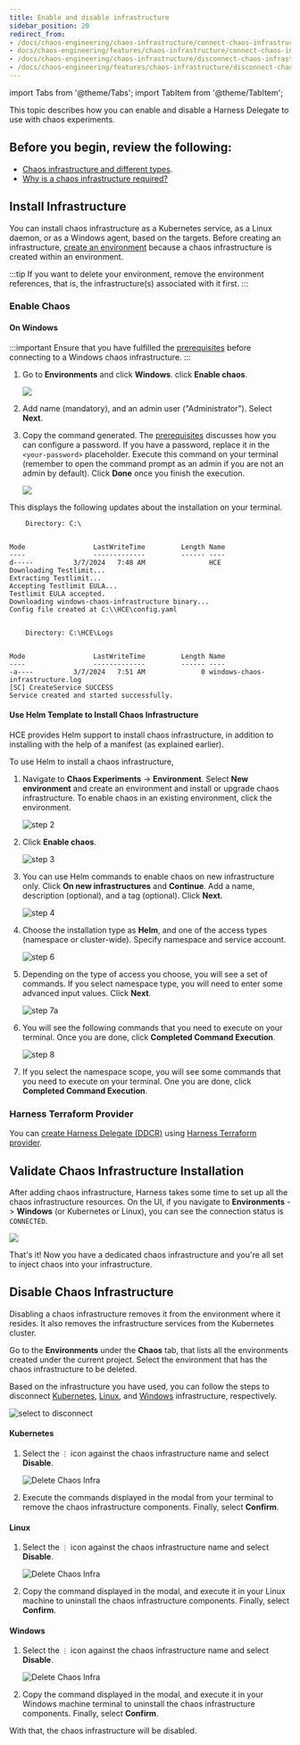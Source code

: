 ```yaml
---
title: Enable and disable infrastructure
sidebar_position: 20
redirect_from:
- /docs/chaos-engineering/chaos-infrastructure/connect-chaos-infrastructures
- docs/chaos-engineering/features/chaos-infrastructure/connect-chaos-infrastructures
- /docs/chaos-engineering/chaos-infrastructure/disconnect-chaos-infrastructure
- /docs/chaos-engineering/features/chaos-infrastructure/disconnect-chaos-infrastructure
---
```

import Tabs from '@theme/Tabs';
import TabItem from '@theme/TabItem';

This topic describes how you can enable and disable a Harness Delegate to use with chaos experiments.

## Before you begin, review the following:

- [Chaos infrastructure and different types](/docs/chaos-engineering/concepts/chaos101#chaos-infrastructure).
- [Why is a chaos infrastructure required?](/docs/chaos-engineering/use-harness-ce/infrastructures/)

## Install Infrastructure

You can install chaos infrastructure as a Kubernetes service, as a Linux daemon, or as a Windows agent, based on the targets. Before creating an infrastructure, [create an environment](/docs/chaos-engineering/use-harness-ce/experiments/create-experiments#create-environment) because a chaos infrastructure is created within an environment.

:::tip
If you want to delete your environment, remove the environment references, that is, the infrastructure(s) associated with it first.
:::

### Enable Chaos

<Tabs>
<TabItem value="Windows">

#### On Windows

:::important
Ensure that you have fulfilled the [prerequisites](/docs/chaos-engineering/use-harness-ce/chaos-faults/windows/prerequisites.md) before connecting to a Windows chaos infrastructure.
:::

1. Go to **Environments** and click **Windows**. click **Enable chaos**.

    ![](./static/enable-disable/connect-1.png)

2. Add name (mandatory), and an admin user ("Administrator"). Select **Next**.

3. Copy the command generated. The [prerequisites](/docs/chaos-engineering/use-harness-ce/chaos-faults/windows/prerequisites.md) discusses how you can configure a password. If you have a password, replace it in the `<your-password>` placeholder. Execute this command on your terminal (remember to open the command prompt as an admin if you are not an admin by default). Click **Done** once you finish the execution.

    ![](./static/enable-disable/copy-command-3.png)

This displays the following updates about the installation on your terminal.

```
    Directory: C:\


Mode                 LastWriteTime         Length Name
----                 -------------         ------ ----
d-----          3/7/2024   7:48 AM                HCE
Downloading Testlimit...
Extracting Testlimit...
Accepting Testlimit EULA...
Testlimit EULA accepted.
Downloading windows-chaos-infrastructure binary...
Config file created at C:\\HCE\config.yaml


    Directory: C:\HCE\Logs


Mode                 LastWriteTime         Length Name
----                 -------------         ------ ----
-a----          3/7/2024   7:51 AM              0 windows-chaos-infrastructure.log
[SC] CreateService SUCCESS
Service created and started successfully.

```
</TabItem>

<TabItem value="Helm template">

#### Use Helm Template to Install Chaos Infrastructure

HCE provides Helm support to install chaos infrastructure, in addition to installing with the help of a manifest (as explained earlier).

To use Helm to install a chaos infrastructure,

1. Navigate to **Chaos Experiments** -> **Environment**. Select **New environment** and create an environment and install or upgrade chaos infrastructure. To enable chaos in an existing environment, click the environment.

    ![step 2](./static/enable-disable/env-2-helm.png)

2. Click **Enable chaos**.

    ![step 3](./static/enable-disable/chaos-3.png)

3. You can use Helm commands to enable chaos on new infrastructure only. Click **On new infrastructures** and **Continue**. Add a name, description (optional), and a tag (optional). Click **Next**.

    ![step 4](./static/enable-disable/new-infra-4.png)

4. Choose the installation type as **Helm**, and one of the access types (namespace or cluster-wide). Specify namespace and service account.

    ![step 6](./static/enable-disable/helm-select-6.png)

5. Depending on the type of access you choose, you will see a set of commands. If you select namespace type, you will need to enter some advanced input values. Click **Next**.

    ![step 7a](./static/enable-disable/namespace-7a.png)

6. You will see the following commands that you need to execute on your terminal. Once you are done, click **Completed Command Execution**.

    ![step 8](./static/enable-disable/command-clusterwide-8.png)

7. If you select the namespace scope, you will see some commands that you need to execute on your terminal. One you are done, click **Completed Command Execution**.

</TabItem>

</Tabs>

### Harness Terraform Provider

You can [create Harness Delegate (DDCR)](https://registry.terraform.io/providers/harness/harness/latest/docs/resources/chaos_infrastructure) using [Harness Terraform provider](https://developer.harness.io/docs/platform/automation/terraform/harness-terraform-provider-overview/).

## Validate Chaos Infrastructure Installation

After adding chaos infrastructure, Harness takes some time to set up all the chaos infrastructure resources. On the UI, if you navigate to **Environments** -> **Windows** (or Kubernetes or Linux), you can see the connection status is `CONNECTED`.

![](./static/enable-disable/confirm-3.png)

That's it! Now you have a dedicated chaos infrastructure and you're all set to inject chaos into your infrastructure.

## Disable Chaos Infrastructure

Disabling a chaos infrastructure removes it from the environment where it resides. It also removes the infrastructure services from the Kubernetes cluster.

Go to the **Environments** under the **Chaos** tab, that lists all the environments created under the current project. Select the environment that has the chaos infrastructure to be deleted.

Based on the infrastructure you have used, you can follow the steps to disconnect [Kubernetes](#remove-kubernetes-infrastructure), [Linux](#remove-linux-infrastructure), and [Windows](#remove-windows-infrastructure) infrastructure, respectively.

  ![select to disconnect](./static/enable-disable/select-to-disconnect.png)

<Tabs>
<TabItem value="Kubernetes">

#### Kubernetes

1. Select the `⋮` icon against the chaos infrastructure name and select **Disable**.

    ![Delete Chaos Infra](./static/enable-disable/delete-chaos-infra-short.png)

2. Execute the commands displayed in the modal from your terminal to remove the chaos infrastructure components. Finally, select **Confirm**.

</TabItem>
<TabItem value="Linux">

#### Linux

1. Select the `⋮` icon against the chaos infrastructure name and select **Disable**.

    ![Delete Chaos Infra](./static/enable-disable/12.delete-infra.png)

2. Copy the command displayed in the modal, and execute it in your Linux machine to uninstall the chaos infrastructure components. Finally, select **Confirm**.

</TabItem>
<TabItem value="Windows">

#### Windows

1. Select the `⋮` icon against the chaos infrastructure name and select **Disable**.

    ![Delete Chaos Infra](./static/enable-disable/disable-1.png)

2. Copy the command displayed in the modal, and execute it in your Windows machine terminal to uninstall the chaos infrastructure components. Finally, select **Confirm**.

</TabItem>
</Tabs>

With that, the chaos infrastructure will be disabled.
